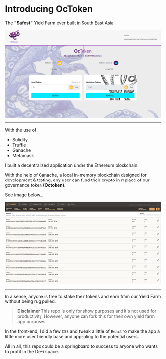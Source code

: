 # Introducing OcToken
The **"Safest"** Yield Farm ever built in South East Asia

![OcToken-screenshot](/images/OcToken-screenshot.png)

-------------------------------------------------------------------------------------------------------------------------------------------------------------
With the use of
* Solidity
* Truffle
* Ganache
* Metamask

I built a decentralized application under the Ethereum blockchain.

With the help of Ganache, a local in-memory blockchain designed for development & testing, any user can fund their crypto in replace of our governance token **(Octoken)**.

See image below...

![Ganache-Screenshot](/images/Ganache-Screenshot.png)

----------------------------------------------------------------------------------------------------------------------------------------------------------------
In a sense, anyone is free to stake their tokens and earn from our Yield Farm without being rug pulled.


> **Disclaimer**  This repo is only for show purposes and it's not used for productivity. However, anyone can fork this for their own yield farm app purposes.

In the front-end, I did a few `CSS` and tweak a little of `React` to make the app a little more user friendly base and appealing to the potential users.

All in all, this repo could be a springboard to success to anyone who wants to profit in the DeFi space.


